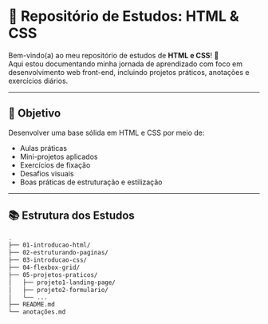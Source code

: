 # 📘 Repositório de Estudos: HTML & CSS

Bem-vindo(a) ao meu repositório de estudos de **HTML e CSS**! 🚀  
Aqui estou documentando minha jornada de aprendizado com foco em desenvolvimento web front-end, incluindo projetos práticos, anotações e exercícios diários.

---

## 🎯 Objetivo

Desenvolver uma base sólida em HTML e CSS por meio de:

- Aulas práticas
- Mini-projetos aplicados
- Exercícios de fixação
- Desafios visuais
- Boas práticas de estruturação e estilização

---

## 📚 Estrutura dos Estudos

```bash
.
├── 01-introducao-html/
├── 02-estruturando-paginas/
├── 03-introducao-css/
├── 04-flexbox-grid/
├── 05-projetos-praticos/
│   ├── projeto1-landing-page/
│   ├── projeto2-formulario/
│   └── ...
├── README.md
└── anotações.md
